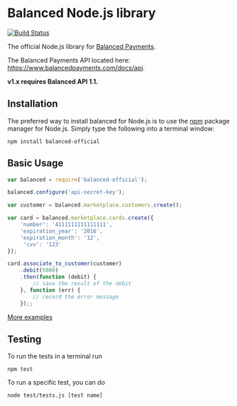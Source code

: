 Balanced Node.js library
=========

[![Build Status](https://travis-ci.org/balanced/balanced-node.png?branch=rev1)](https://travis-ci.org/balanced/balanced-node)

The official Node.js library for [Balanced Payments](https://www.balancedpayments.com).

The Balanced Payments API located here: https://www.balancedpayments.com/docs/api.

**v1.x requires Balanced API 1.1.**

Installation
------------
The preferred way to install balanced for Node.js is to use the [npm](http://npmjs.org) package manager for Node.js. Simply type the following
into a terminal window:
```
npm install balanced-official
```

Basic Usage
-----------

```js
var balanced = require('balanced-official');

balanced.configure('api-secret-key');

var customer = balanced.marketplace.customers.create();

var card = balanced.marketplace.cards.create({
	'number': '4111111111111111',
	'expiration_year': '2016',
	'expiration_month': '12',
	 'cvv': '123'
});

card.associate_to_customer(customer)
	.debit(5000)
	.then(function (debit) {
		// save the result of the debit
	}, function (err) {
		// record the error message
	});;
```

[More examples](https://github.com/balanced/balanced-node/blob/rev1/test/test.js)


Testing
-------

To run the tests in a terminal run
```
npm test
```

To run a specific test, you can do
```
node test/tests.js [test name]
```
